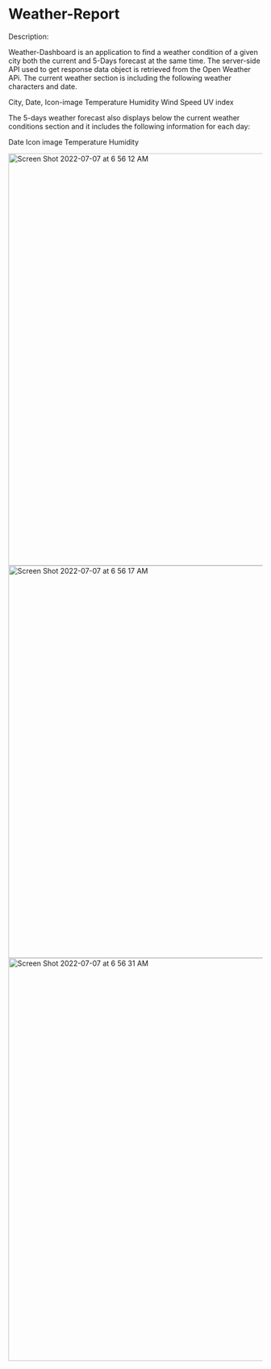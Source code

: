 # Weather-Report

Description:

Weather-Dashboard is an application to find a weather condition of a given city both the current and 5-Days forecast at the same time. The server-side API used to get response data object is retrieved from the Open Weather APi. The current weather section is including the following weather characters and date.

City, Date, Icon-image
Temperature
Humidity
Wind Speed
UV index

The 5-days weather forecast also displays below the current weather conditions section and it includes the following information for each day:

Date
Icon image
Temperature
Humidity


<img width="816" alt="Screen Shot 2022-07-07 at 6 56 12 AM" src="https://user-images.githubusercontent.com/105446523/177757848-170aa299-70f5-44f9-b31d-9cafccaa01f0.png">

<img width="777" alt="Screen Shot 2022-07-07 at 6 56 17 AM" src="https://user-images.githubusercontent.com/105446523/177757873-860d9f14-c29f-4ab8-bcda-97617312d5d7.png">

<img width="798" alt="Screen Shot 2022-07-07 at 6 56 31 AM" src="https://user-images.githubusercontent.com/105446523/177757897-c74cc75b-7444-4b66-a00e-2ab59c6d2ae8.png">
